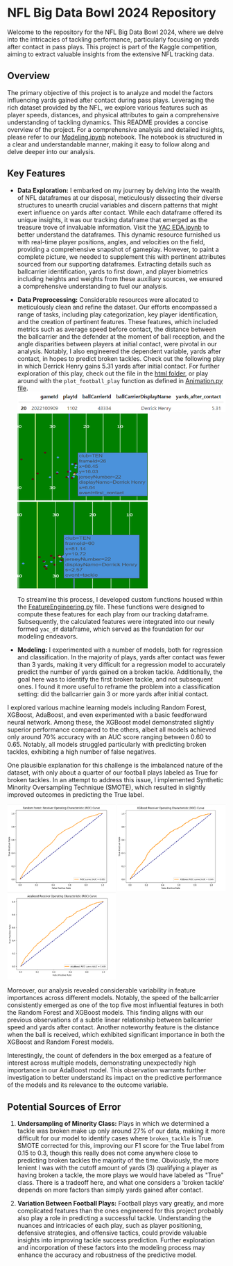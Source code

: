 # NFL Big Data Bowl 2024 Repository

Welcome to the repository for the NFL Big Data Bowl 2024, where we delve into the intricacies of tackling performance, particularly focusing on yards after contact in pass plays. This project is part of the Kaggle competition, aiming to extract valuable insights from the extensive NFL tracking data.

## Overview

The primary objective of this project is to analyze and model the factors influencing yards gained after contact during pass plays. Leveraging the rich dataset provided by the NFL, we explore various features such as player speeds, distances, and physical attributes to gain a comprehensive understanding of tackling dynamics. This README provides a concise overview of the project. For a comprehensive analysis and detailed insights, please refer to our [Modeling.ipynb](https://github.com/quincy928/BDB-2024/blob/main/Modeling.ipynb) notebook. The notebook is structured in a clear and understandable manner, making it easy to follow along and delve deeper into our analysis.

## Key Features

- **Data Exploration:** I embarked on my journey by delving into the wealth of NFL dataframes at our disposal, meticulously dissecting their diverse structures to unearth crucial variables and discern patterns that might exert influence on yards after contact. While each dataframe offered its unique insights, it was our tracking dataframe that emerged as the treasure trove of invaluable information. Visit the [YAC EDA.ipynb](https://github.com/quincy928/BDB-2024/blob/main/YAC%20EDA.ipynb) to better understand the dataframes. This dynamic resource furnished us with real-time player positions, angles, and velocities on the field, providing a comprehensive snapshot of gameplay. However, to paint a complete picture, we needed to supplement this with pertinent attributes sourced from our supporting dataframes. Extracting details such as ballcarrier identification, yards to first down, and player biometrics including heights and weights from these auxiliary sources, we ensured a comprehensive understanding to fuel our analysis.

- **Data Preprocessing:** Considerable resources were allocated to meticulously clean and refine the dataset. Our efforts encompassed a range of tasks, including play categorization, key player identification, and the creation of pertinent features. These features, which included metrics such as average speed before contact, the distance between the ballcarrier and the defender at the moment of ball reception, and the angle disparities between players at initial contact, were pivotal in our analysis. Notably, I also engineered the dependent variable, yards after contact, in hopes to predict broken tackles. Check out the following play in which Derrick Henry gains 5.31 yards after initial contact. For further exploration of this play, check out the file in the [html folder](https://github.com/quincy928/BDB-2024/tree/main/html), or play around with the `plot_football_play` function as defined in  [Animation.py file](https://github.com/quincy928/BDB-2024/blob/main/Animation.py).
![Alt Text](images/Henry0.png)
<img src="images/Henry1.png" alt="Alt Text" width="300" height="200">     <img src="images/Henry2.png" alt="Alt Text" width="300" height="200">



  To streamline this process, I developed custom functions housed within the [FeatureEngineering.py](https://github.com/quincy928/BDB-2024/blob/main/YAC%20EDA.ipynb) file. These functions were designed to compute these features for each play from our tracking dataframe. Subsequently, the calculated features were integrated into our newly formed `yac_df` dataframe, which served as the foundation for our modeling endeavors.

- **Modeling:** I experimented with a number of models, both for regression and classification. In the majority of plays, yards after contact was fewer than 3 yards, making it very difficult for a regression model to accurately predict the number of yards gained on a broken tackle. Additionally, the goal here was to identify the first broken tackle, and not subsequent ones. I found it more useful to reframe the problem into a classification setting: did the ballcarrier gain 3 or more yards after initial contact.

I explored various machine learning models including Random Forest, XGBoost, AdaBoost, and even experimented with a basic feedforward neural network. Among these, the XGBoost model demonstrated slightly superior performance compared to the others, albeit all models achieved only around 70% accuracy with an AUC score ranging between 0.60 to 0.65. Notably, all models struggled particularly with predicting broken tackles, exhibiting a high number of false negatives.

One plausible explanation for this challenge is the imbalanced nature of the dataset, with only about a quarter of our football plays labeled as True for broken tackles. In an attempt to address this issue, I implemented Synthetic Minority Oversampling Technique (SMOTE), which resulted in slightly improved outcomes in predicting the True label.
  
<img src="images/rf_roc.png" alt="Alt Text" width="250" height="200"> <img src="images/xg_roc.png" alt="Alt Text" width="250" height="200"> <img src="images/ada_roc.png" alt="Alt Text" width="250" height="200">

Moreover, our analysis revealed considerable variability in feature importances across different models. Notably, the speed of the ballcarrier consistently emerged as one of the top five most influential features in both the Random Forest and XGBoost models. This finding aligns with our previous observations of a subtle linear relationship between ballcarrier speed and yards after contact. Another noteworthy feature is the distance when the ball is received, which exhibited significant importance in both the XGBoost and Random Forest models.

Interestingly, the count of defenders in the box emerged as a feature of interest across multiple models, demonstrating unexpectedly high importance in our AdaBoost model. This observation warrants further investigation to better understand its impact on the predictive performance of the models and its relevance to the outcome variable.



## Potential Sources of Error

1. **Undersampling of Minority Class:**
   Plays in which we determined a tackle was broken make up only around 27% of our data, making it more difficult for our model to identify cases where `broken_tackle` is True. SMOTE corrected for this, improving our F1 score for the True label from 0.15 to 0.3, though this really does not come anywhere close to predicting broken tackles the majority of the time. Obviously, the more lenient I was with the cutoff amount of yards (3) qualifying a player as having broken a tackle, the more plays we would have labeled as "True" class. There is a tradeoff here, and what one considers a 'broken tackle' depends on more factors than simply yards gained after contact. 

2. **Variation Between Football Plays:**
   Football plays vary greatly, and more complicated features than the ones engineered for this project probably also play a role in predicting a successful tackle. Understanding the nuances and intricacies of each play, such as player positioning, defensive strategies, and offensive tactics, could provide valuable insights into improving tackle success prediction. Further exploration and incorporation of these factors into the modeling process may enhance the accuracy and robustness of the predictive model.

